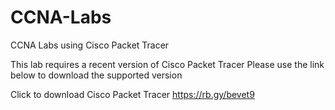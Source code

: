 # CCNA-Labs
CCNA Labs using Cisco Packet Tracer

This lab requires a recent version of Cisco Packet Tracer
 Please use the link below to download the supported version

Click to download Cisco Packet Tracer
https://rb.gy/bevet9 
